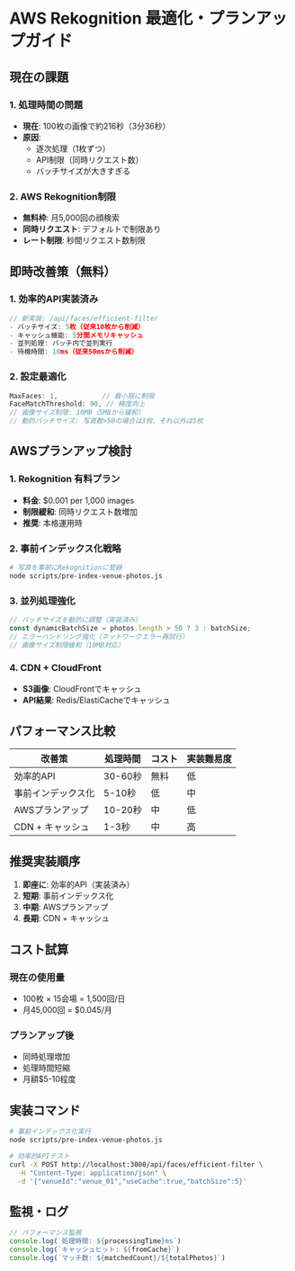# AWS Rekognition 最適化・プランアップガイド

## 現在の課題

### 1. 処理時間の問題
- **現在**: 100枚の画像で約216秒（3分36秒）
- **原因**: 
  - 逐次処理（1枚ずつ）
  - API制限（同時リクエスト数）
  - バッチサイズが大きすぎる

### 2. AWS Rekognition制限
- **無料枠**: 月5,000回の顔検索
- **同時リクエスト**: デフォルトで制限あり
- **レート制限**: 秒間リクエスト数制限

## 即時改善策（無料）

### 1. 効率的API実装済み
```typescript
// 新実装: /api/faces/efficient-filter
- バッチサイズ: 5枚（従来10枚から削減）
- キャッシュ機能: 5分間メモリキャッシュ
- 並列処理: バッチ内で並列実行
- 待機時間: 10ms（従来50msから削減）
```

### 2. 設定最適化
```typescript
MaxFaces: 1,           // 最小限に制限
FaceMatchThreshold: 90, // 精度向上
// 画像サイズ制限: 10MB（5MBから緩和）
// 動的バッチサイズ: 写真数>50の場合は3枚、それ以外は5枚
```

## AWSプランアップ検討

### 1. Rekognition 有料プラン
- **料金**: $0.001 per 1,000 images
- **制限緩和**: 同時リクエスト数増加
- **推奨**: 本格運用時

### 2. 事前インデックス化戦略
```bash
# 写真を事前にRekognitionに登録
node scripts/pre-index-venue-photos.js
```

### 3. 並列処理強化
```typescript
// バッチサイズを動的に調整（実装済み）
const dynamicBatchSize = photos.length > 50 ? 3 : batchSize;
// エラーハンドリング強化（ネットワークエラー再試行）
// 画像サイズ制限緩和（10MB対応）
```

### 4. CDN + CloudFront
- **S3画像**: CloudFrontでキャッシュ
- **API結果**: Redis/ElastiCacheでキャッシュ

## パフォーマンス比較

| 改善策 | 処理時間 | コスト | 実装難易度 |
|--------|----------|--------|------------|
| 効率的API | 30-60秒 | 無料 | 低 |
| 事前インデックス化 | 5-10秒 | 低 | 中 |
| AWSプランアップ | 10-20秒 | 中 | 低 |
| CDN + キャッシュ | 1-3秒 | 中 | 高 |

## 推奨実装順序

1. **即座に**: 効率的API（実装済み）
2. **短期**: 事前インデックス化
3. **中期**: AWSプランアップ
4. **長期**: CDN + キャッシュ

## コスト試算

### 現在の使用量
- 100枚 × 15会場 = 1,500回/日
- 月45,000回 = $0.045/月

### プランアップ後
- 同時処理増加
- 処理時間短縮
- 月額$5-10程度

## 実装コマンド

```bash
# 事前インデックス化実行
node scripts/pre-index-venue-photos.js

# 効率的APIテスト
curl -X POST http://localhost:3000/api/faces/efficient-filter \
  -H "Content-Type: application/json" \
  -d '{"venueId":"venue_01","useCache":true,"batchSize":5}'
```

## 監視・ログ

```typescript
// パフォーマンス監視
console.log(`処理時間: ${processingTime}ms`)
console.log(`キャッシュヒット: ${fromCache}`)
console.log(`マッチ数: ${matchedCount}/${totalPhotos}`)
``` 